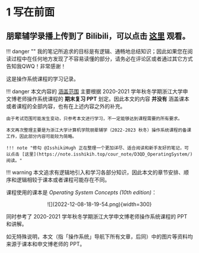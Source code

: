 # 1 写在前面

## 朋辈辅学录播上传到了 Bilibili，可以点击 [这里](https://www.bilibili.com/video/BV1EK411D7fM) 观看。

!!! danger ""
    我的笔记所追求的目标是有逻辑、通畅地总结知识；因此如果您在阅读过程中在任何地方发现了不容易读懂的部分，请务必在评论区或者通过其它方式告知我QWQ！非常感谢！

这是操作系统课程的学习记录。

!!! danger
    本文内容的 [涵盖范围](../../15_review/) 主要根据 2020-2021 学年秋冬学期浙江大学申文博老师操作系统课程的 **期末复习 PPT** 划定。因此本文的内容 **并没有** 涵盖课本或者课程的全部内容，也有在上述内容之外的补充。
    
    由于考试范围可能发生变动，只参考本文进行学习，不一定能够达到课程需要的所有要求。

    本文再次整理主要是为浙江大学计算机学院朋辈辅学（2022-2023 秋冬）操作系统课程的备课工作，因此部分内容可能较为简略。

    !!! note "修勾 @IsshikiHugh 正在整理一个更加详尽、适合阅读和新手友好的笔记，可以点击 [这里](https://note.isshikih.top/cour_note/D3QD_OperatingSystem/) 阅读。"

!!! warning
    本文追求有逻辑地引入和学习各部分知识，因此本文的章节安排、顺序和逻辑相较于课本或者课程可能存在不同。

课程使用的课本是 _Operating System Concepts (10th edition)_：

<center>![](2022-12-08-18-19-54.png){width=300}</center>

同时参考了 2020-2021 学年秋冬学期浙江大学申文博老师操作系统课程的 PPT 和讲解。

如无特殊说明，本文（指「操作系统」导航下所有文章，后同）中的图片等资料均来源于课本和申文博老师的 PPT。
